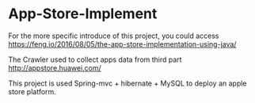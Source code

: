 # App-Store-Implement
For the more specific introduce of this project, you could access 
https://feng.io/2016/08/05/the-app-store-implementation-using-java/

The Crawler used to collect apps data from third part http://appstore.huawei.com/  

This project is used Spring-mvc + hibernate + MySQL to deploy an apple store platform.
